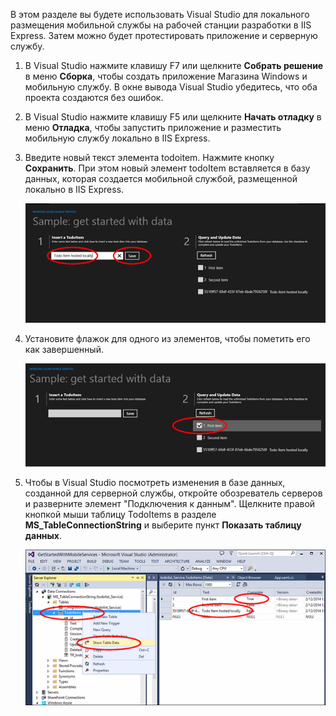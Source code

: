 ﻿В этом разделе вы будете использовать Visual Studio для локального размещения мобильной службы на рабочей станции разработки в IIS Express. Затем можно будет протестировать приложение и серверную службу.


1. В Visual Studio нажмите клавишу F7 или щелкните **Собрать решение** в меню **Сборка**, чтобы создать приложение Магазина Windows и мобильную службу. В окне вывода Visual Studio убедитесь, что оба проекта создаются без ошибок.

2. В Visual Studio нажмите клавишу F5 или щелкните **Начать отладку** в меню **Отладка**, чтобы запустить приложение и разместить мобильную службу локально в IIS Express. 

 
3. Введите новый текст элемента todoitem. Нажмите кнопку **Сохранить**. При этом новый элемент todoItem вставляется в базу данных, которая создается мобильной службой, размещенной локально в IIS Express. 

    ![](./media/mobile-services-dotnet-backend-test-local-service-data/new-local-todoitem.png)

4. Установите флажок для одного из элементов, чтобы пометить его как завершенный.

    ![](./media/mobile-services-dotnet-backend-test-local-service-data/local-item-checked.png)

5. Чтобы в Visual Studio посмотреть изменения в базе данных, созданной для серверной службы, откройте обозреватель серверов и разверните элемент "Подключения к данным". Щелкните правой кнопкой мыши таблицу TodoItems в разделе **MS_TableConnectionString** и выберите пункт **Показать таблицу данных**.

    ![](./media/mobile-services-dotnet-backend-test-local-service-data/vs-show-local-table-data.png)

<!--HONumber=42-->
